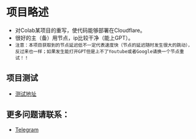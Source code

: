 #  项目略述
* 对Colab某项目的重写，使代码能够部署在Cloudflare。
* 很好的主（备）用节点，ip比较干净（能上GPT）。
* `注意：本项目获取到的节点延迟低不一定代表速度快（节点的延迟随时发生很大的跳动），反过来也一样；如果发生能打开GPT但是上不了Youtube或者Google请换一个节点重试！！`

##  项目测试
* [测试地址](https://colad.xyhk.us.kg)

##  更多问题请联系：
* [Telegram](https://t.me/Alexandre_Kojeve)
